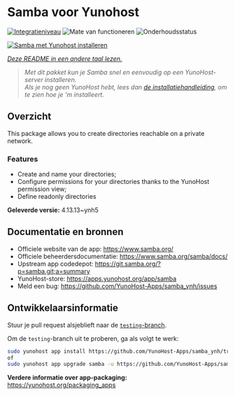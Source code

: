 <!--
NB: Deze README is automatisch gegenereerd door <https://github.com/YunoHost/apps/tree/master/tools/readme_generator>
Hij mag NIET handmatig aangepast worden.
-->

# Samba voor Yunohost

[![Integratieniveau](https://apps.yunohost.org/badge/integration/samba)](https://ci-apps.yunohost.org/ci/apps/samba/)
![Mate van functioneren](https://apps.yunohost.org/badge/state/samba)
![Onderhoudsstatus](https://apps.yunohost.org/badge/maintained/samba)

[![Samba met Yunohost installeren](https://install-app.yunohost.org/install-with-yunohost.svg)](https://install-app.yunohost.org/?app=samba)

*[Deze README in een andere taal lezen.](./ALL_README.md)*

> *Met dit pakket kun je Samba snel en eenvoudig op een YunoHost-server installeren.*  
> *Als je nog geen YunoHost hebt, lees dan [de installatiehandleiding](https://yunohost.org/install), om te zien hoe je 'm installeert.*

## Overzicht

This package allows you to create directories reachable on a private network.

### Features

- Create and name your directories;
- Configure permissions for your directories thanks to the YunoHost permission view;
- Define readonly directories


**Geleverde versie:** 4.13.13~ynh5
## Documentatie en bronnen

- Officiele website van de app: <https://www.samba.org/>
- Officiele beheerdersdocumentatie: <https://www.samba.org/samba/docs/>
- Upstream app codedepot: <https://git.samba.org/?p=samba.git;a=summary>
- YunoHost-store: <https://apps.yunohost.org/app/samba>
- Meld een bug: <https://github.com/YunoHost-Apps/samba_ynh/issues>

## Ontwikkelaarsinformatie

Stuur je pull request alsjeblieft naar de [`testing`-branch](https://github.com/YunoHost-Apps/samba_ynh/tree/testing).

Om de `testing`-branch uit te proberen, ga als volgt te werk:

```bash
sudo yunohost app install https://github.com/YunoHost-Apps/samba_ynh/tree/testing --debug
of
sudo yunohost app upgrade samba -u https://github.com/YunoHost-Apps/samba_ynh/tree/testing --debug
```

**Verdere informatie over app-packaging:** <https://yunohost.org/packaging_apps>
